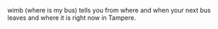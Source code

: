 wimb (where is my bus) tells you from where and when your next bus leaves and where it is right now in Tampere.